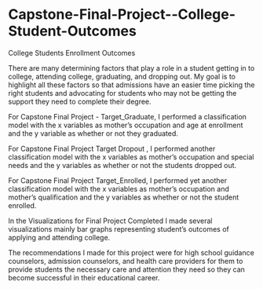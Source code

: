 # Capstone-Final-Project--College-Student-Outcomes
College Students Enrollment Outcomes


There are many determining factors that play a role in a student getting in to college, attending college, graduating, and dropping out. My goal is to highlight all these factors so that admissions 
have an easier time picking the right students and advocating for students who may not be getting the support they need to complete their degree.

For Capstone Final Project - Target_Graduate, I performed a classification model with the x variables as mother’s occupation and age at enrollment and the y variable as whether or not they graduated.

For Capstone Final Project Target Dropout , I performed another classification model with the x variables as mother’s occupation and special needs and the y variables as whether or not the students dropped out. 

For Capstone Final Project Target_Enrolled, I performed yet another classification model with the x variables as mother’s occupation and mother’s qualification and the y variables as whether or not the student enrolled.

In the Visualizations for Final Project Completed I made several visualizations mainly bar graphs representing student’s outcomes of applying and attending college. 

The recommendations I made for this project were for high school guidance counselors, admission counselors, and health care providers for them to provide students the necessary care and attention they need so they can become successful in their educational career. 


